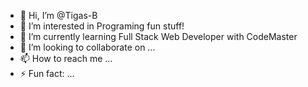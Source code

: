 - 👋 Hi, I’m @Tigas-B
- 👀 I’m interested in Programing fun stuff!
- 🌱 I’m currently learning Full Stack Web Developer with CodeMaster
- 💞️ I’m looking to collaborate on ...
- 📫 How to reach me ...
- ⚡ Fun fact: ...

<!---
Tigas-B/Tigas-B is a ✨ special ✨ repository because its `README.md` (this file) appears on your GitHub profile.
You can click the Preview link to take a look at your changes.
--->
